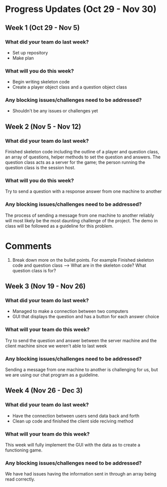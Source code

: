# Progress Updates (Oct 29 - Nov 30)

## Week 1 (Oct 29 - Nov 5)

### What did your team do last week?
* Set up repository
* Make plan

### What will you do this week?
* Begin writing skeleton code
* Create a player object class and a question object class

### Any blocking issues/challenges need to be addressed?
* Shouldn't be any issues or challenges yet


## Week 2 (Nov 5 - Nov 12)

### What did your team do last week?
Finished skeleton code including the outline of a player and question class, an array of questions, helper methods to set the question and answers. The question class acts as a server for the game; the person running the question class is the session host. 

### What will you do this week?
Try to send a question with a response answer from one machine to another

### Any blocking issues/challenges need to be addressed?
The process of sending a message from one machine to another reliably will
most likely be the most daunting challenge of the project.
The demo in class will be followed as a guideline for this problem.

# Comments
1. Break down more on the bullet points. For example Finished skeleton code and question class --> What are in the skeleton code? What question class is for?

## Week 3 (Nov 19  - Nov 26)

### What did your team do last week?
* Managed to make a connection between two computers 
* GUI that displays the question and has a button for each answer choice

### What will your team do this week? 
Try to send the question and answer between the server machine and the client machine since we weren't able to last week

### Any blocking issues/challenges need to be addressed?
Sending a message from one machine to another is challenging for us, but we are using our chat program as a guideline.

## Week 4 (Nov 26 - Dec 3)

### What did your team do last week?
* Have the connection between users send data back and forth
* Clean up code and finished the client side reciving method

### What will your team do this week?
This week will fully implement the GUI with the data as to create a functioning game. 

### Any blocking issues/challenges need to be addressed?
We have had issues having the information sent in through an array being read correctly.  
